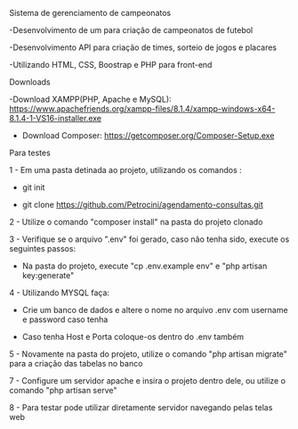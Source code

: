 Sistema de gerenciamento de campeonatos 

-Desenvolvimento de um para criação de campeonatos de futebol 

-Desenvolvimento API para criação de times, sorteio de jogos e placares 

-Utilizando HTML, CSS, Boostrap e PHP para front-end 

 

Downloads 

-Download XAMPP(PHP, Apache e MySQL): https://www.apachefriends.org/xampp-files/8.1.4/xampp-windows-x64-8.1.4-1-VS16-installer.exe 

- Download Composer: https://getcomposer.org/Composer-Setup.exe 

 

Para testes 

1 - Em uma pasta detinada ao projeto, utilizando os comandos : 

- git init 

- git clone https://github.com/Petrocini/agendamento-consultas.git 

2 - Utilize o comando "composer install" na pasta do projeto clonado 

3 - Verifique se o arquivo ".env" foi gerado, caso não tenha sido, execute os seguintes passos: 

- Na pasta do projeto, execute "cp .env.example env" e "php artisan key:generate" 

4 - Utilizando MYSQL faça: 

- Crie um banco de dados e altere o nome no arquivo .env com username e password caso tenha 

- Caso tenha Host e Porta coloque-os dentro do .env também 

5 - Novamente na pasta do projeto, utilize o comando "php artisan migrate" para a criação das tabelas no banco 

7 - Configure um servidor apache e insira o projeto dentro dele, ou utilize o comando "php artisan serve" 

8 - Para testar pode utilizar diretamente servidor navegando pelas telas web 
